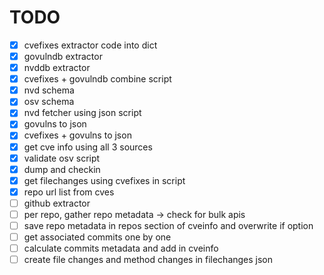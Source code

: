 # TODO

- [x] cvefixes extractor code into dict
- [x] govulndb extractor
- [x] nvddb extractor
- [x] cvefixes + govulndb combine script
- [x] nvd schema
- [x] osv schema
- [x] nvd fetcher using json script
- [x] govulns to json
- [x] cvefixes + govulns to json
- [x] get cve info using all 3 sources
- [x] validate osv script
- [x] dump and checkin
- [x] get filechanges using cvefixes in script
- [x] repo url list from cves
- [ ] github extractor
- [ ] per repo, gather repo metadata -> check for bulk apis
- [ ] save repo metadata in repos section of cveinfo and overwrite if option
- [ ] get associated commits one by one
- [ ] calculate commits metadata and add in cveinfo
- [ ] create file changes and method changes in filechanges json
